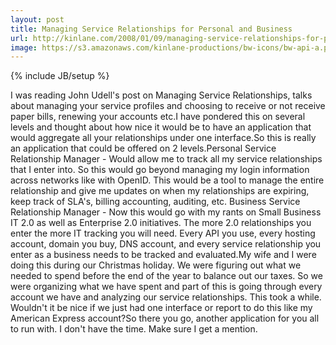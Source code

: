 ```yaml
---
layout: post
title: Managing Service Relationships for Personal and Business
url: http://kinlane.com/2008/01/09/managing-service-relationships-for-personal-and-business/
image: https://s3.amazonaws.com/kinlane-productions/bw-icons/bw-api-a.png
---
```

{% include JB/setup %}
I was reading John Udell's post on Managing Service Relationships, talks about managing your service profiles and choosing to receive or not receive paper bills, renewing your accounts etc.I have pondered this on several levels and thought about how nice it would be to have an application that would aggregate all your relationships under one interface.So this is really an application that could be offered on 2 levels.Personal Service Relationship Manager - Would allow me to track all my service relationships that I enter into.  So this would go beyond managing my login information across networks like with OpenID.  This would be a tool to manage the entire relationship and give me updates on when my relationships are expiring, keep track of SLA's, billing accounting, auditing, etc. Business Service Relationship Manager - Now this would go with my rants on Small Business IT 2.0 as well as Enterprise 2.0 initiatives.  The more 2.0 relationships you enter the more IT tracking you will need.  Every API you use, every hosting account, domain you buy, DNS account, and every service relationship you enter as a business needs to be tracked and evaluated.My wife and I were doing this during our Christmas holiday.  We were figuring out what we needed to spend before the end of the year to balance out our taxes.  So we were organizing what we have spent and part of this is going through every account we have and analyzing our service relationships.  This took a while.  Wouldn't it be nice if we just had one interface or report to do this like my American Express account?So there you go, another application for you all to run with.  I don't have the time.  Make sure I get a mention.
